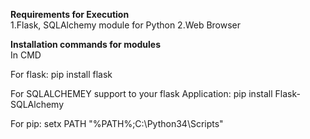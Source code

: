 <b>Requirements for Execution</b><br>
1.Flask, SQLAlchemy module for Python
2.Web Browser

<b>Installation commands for modules</b><br>
In CMD<br>

For flask:
pip install flask

For SQLALCHEMEY support to your flask Application:
pip install Flask-SQLAlchemy

For pip:
setx PATH "%PATH%;C:\Python34\Scripts"
